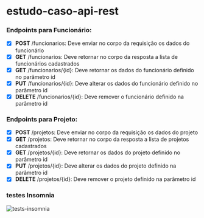 # estudo-caso-api-rest

### Endpoints para Funcionário:
- [x] **POST** /funcionarios: Deve enviar no corpo da requisição os dados do funcionário  
- [x] **GET** /funcionarios: Deve retornar no corpo da resposta a lista de funcionários cadastrados  
- [x] **GET** /funcionarios/{id}: Deve retornar os dados do funcionário definido no parâmetro id  
- [x] **PUT** /funcionarios/{id}: Deve alterar os dados do funcionário definido no parâmetro id  
- [x] **DELETE** /funcionarios/{id}: Deve remover o funcionário definido na parâmetro id  

### Endpoints para Projeto:
- [x] **POST** /projetos: Deve enviar no corpo da requisição os dados do projeto  
- [x] **GET** /projetos: Deve retornar no corpo da resposta a lista de projetos cadastrados  
- [x] **GET** /projetos/{id}: Deve retornar os dados do projeto definido no parâmetro id
- [x] **PUT** /projetos/{id}: Deve alterar os dados do projeto definido na parâmetro id
- [x] **DELETE** /projetos/{id}: Deve remover o projeto definido na parâmetro id

### testes Insomnia

![tests-insomnia](https://user-images.githubusercontent.com/54454980/110218563-29202280-7e99-11eb-9b62-48da68aab491.PNG)
